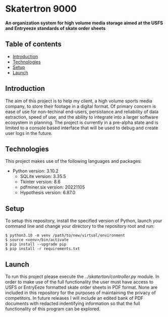 # Skatertron 9000 #
**An organization system for high volume media storage aimed at the USFS and Entryeeze standards of skate order sheets**

## Table of contents
* [Introduction](#introduction)
* [Technologies](#technologies)
* [Setup](#setup)
* [Launch](#launch)

## Introduction
The aim of this project is to help my client, a high volume sports media company, to store their footage in a digital format. Of primary concern is ease of use for non-techinal end-users, persistance and reliability of data extraction, speed of use, and the ability to integrate into a larger software ecosystem in planning. The project is currently in a pre-alpha state and is limited to a console based interface that will be used to debug and create user logs in the future.

## Technologies
This project makes use of the following languages and packages:
* Python version: 3.10.2
    * SQLite version: 3.35.5 
    * Tkinter version: 8.6
    * pdfminer.six version: 20221105
    * Hypothesis version: 6.87.0

## Setup
To setup this repository, install the specified version of Python, launch your command line and change your directory to the repository root and run:
```
$ python3.10 -m venv /path/to/new/virtual/environment
$ source <venv>/bin/activate
$ pip install --upgrade pip
$ pip install -r requirements.txt
```


## Launch
To run this project please execute the *../skaterton/controller.py* module. In order to make use of the full functionality the user must have access to USFS or EntryEeze formatted skate order sheets in PDF format. None are included in this repository for the purposes of maintaining the privacy of competitors. In future releases I will include an edited bank of PDF documents with redacted indentifying information so that the full functionality of this program can be explored.





